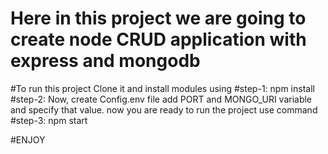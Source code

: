 # Here in this project we are going to create node CRUD application with express and mongodb

  #To run this project Clone it and install modules using 
#step-1: npm install
#step-2: Now, create Config.env file add PORT and MONGO_URI variable and specify that value. 
  now you are ready to run the project use command
#step-3: npm start

#ENJOY  
